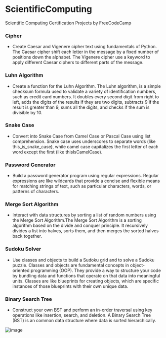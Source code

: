 # ScientificComputing
Scientific Computing Certification Projects by FreeCodeCamp

### Cipher
* Create Caesar and Vigenere cipher text using fundamentals of Python. The Caesar cipher shift each letter in the message by a fixed number of positions down the alphabet. The Vigenere cipher use a keyword to apply different Caesar ciphers to different parts of the message.

### Luhn Algorithm
* Create a function for the Luhn Algorithm. The Luhn algorithm,  is a simple checksum formula used to validate a variety of identification numbers, such as credit card numbers. It doubles every second digit from right to left, adds the digits of the results if they are two digits, subtracts 9 if the result is greater than 9, sums all the digits, and checks if the sum is divisible by 10.

### Snake Case
* Convert into Snake Case from Camel Case or Pascal Case using list comprehension. Snake case uses underscores to separate words (like this_is_snake_case), while camel case capitalizes the first letter of each word except the first (like thisIsCamelCase).

### Password Generator
* Build a password generator program using regular expressions. Regular expressions are like wildcards that provide a concise and flexible means for matching strings of text, such as particular characters, words, or patterns of characters.

### Merge Sort Algorithm
* Interact with data structures by sorting a list of random numbers using the Merge Sort Algorithm.The Merge Sort Algorithm is a sorting algorithm based on the divide and conquer principle. It recursively divides a list into halves, sorts them, and then merges the sorted halves back together.

### Sudoku Solver
* Use classes and objects to build a Sudoku grid and to solve a Sudoku puzzle. Classes and objects are fundamental concepts in object-oriented programming (OOP). They provide a way to structure your code by bundling data and functions that operate on that data into meaningful units. Classes are like blueprints for creating objects, which are specific instances of those blueprints with their own unique data.

### Binary Search Tree
* Construct your own BST and perform an in-order traversal using key operations like insertion, search, and deletion. A Binary Search Tree (BST) is an common data structure where data is sorted hierarchically.

  

![image](https://github.com/user-attachments/assets/a463364a-edc0-49c8-9c08-b2dfd16de2b0)


